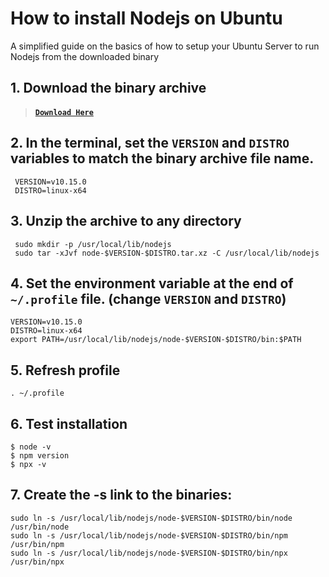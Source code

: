 # How to install Nodejs on Ubuntu
A simplified guide on the basics of how to setup your Ubuntu Server to run Nodejs from the downloaded binary

## 1. Download the binary archive
> #### [`Download Here`](https://nodejs.org/en/download/)

## 2. In the terminal, set the `VERSION` and `DISTRO` variables to match the binary archive file name.
```
 VERSION=v10.15.0
 DISTRO=linux-x64
```
## 3. Unzip the archive to any directory
```
 sudo mkdir -p /usr/local/lib/nodejs
 sudo tar -xJvf node-$VERSION-$DISTRO.tar.xz -C /usr/local/lib/nodejs 
```
## 4. Set the environment variable at the end of `~/.profile` file. (change `VERSION` and `DISTRO`)
```
VERSION=v10.15.0
DISTRO=linux-x64
export PATH=/usr/local/lib/nodejs/node-$VERSION-$DISTRO/bin:$PATH
``` 

## 5. Refresh profile
```
. ~/.profile
```
## 6. Test installation
```
$ node -v
$ npm version
$ npx -v
```
## 7. Create the -s link to the binaries:
```
sudo ln -s /usr/local/lib/nodejs/node-$VERSION-$DISTRO/bin/node /usr/bin/node
sudo ln -s /usr/local/lib/nodejs/node-$VERSION-$DISTRO/bin/npm /usr/bin/npm
sudo ln -s /usr/local/lib/nodejs/node-$VERSION-$DISTRO/bin/npx /usr/bin/npx
```
